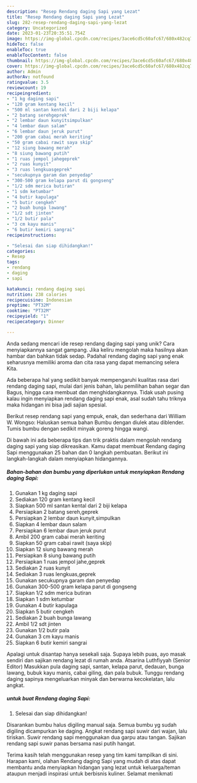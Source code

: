 ```yaml
---
description: "Resep Rendang daging Sapi yang Lezat"
title: "Resep Rendang daging Sapi yang Lezat"
slug: 282-resep-rendang-daging-sapi-yang-lezat
category: Uncategorized
date: 2023-01-23T20:35:51.754Z
image: https://img-global.cpcdn.com/recipes/3ace6cd5c60afc67/680x482cq70/rendang-daging-sapi-foto-resep-utama.jpg
hideToc: false
enableToc: true
enableTocContent: false
thumbnail: https://img-global.cpcdn.com/recipes/3ace6cd5c60afc67/680x482cq70/rendang-daging-sapi-foto-resep-utama.jpg
cover: https://img-global.cpcdn.com/recipes/3ace6cd5c60afc67/680x482cq70/rendang-daging-sapi-foto-resep-utama.jpg
author: Admin
authorAv: notfound
ratingvalue: 3.5
reviewcount: 19
recipeingredient:
- "1 kg daging sapi"
- "120 gram kentang kecil"
- "500 ml santan kental dari 2 biji kelapa"
- "2 batang serehgeprek"
- "2 lembar daun kunyitsimpulkan"
- "4 lembar daun salam"
- "6 lembar daun jeruk purut"
- "200 gram cabai merah keriting"
- "50 gram cabai rawit saya skip"
- "12 siung bawang merah"
- "8 siung bawang putih"
- "1 ruas jempol jahegeprek"
- "2 ruas kunyit"
- "3 ruas lengkuasgeprek"
- "secukupnya garam dan penyedap"
- "300-500 gram kelapa parut di gongseng"
- "1/2 sdm merica butiran"
- "1 sdm ketumbar"
- "4 butir kapulaga"
- "5 butir cengkeh"
- "2 buah bunga lawang"
- "1/2 sdt jinten"
- "1/2 butir pala"
- "3 cm kayu manis"
- "6 butir kemiri sangrai"
recipeinstructions:

- "Selesai dan siap dihidangkan!"
categories:
- Resep
tags:
- rendang
- daging
- sapi

katakunci: rendang daging sapi 
nutrition: 238 calories
recipecuisine: Indonesian
preptime: "PT32M"
cooktime: "PT32M"
recipeyield: "1"
recipecategory: Dinner

---
```





Anda sedang mencari ide resep rendang daging sapi yang unik? Cara menyiapkannya sangat gampang. Jika keliru mengolah maka hasilnya akan hambar dan bahkan tidak sedap. Padahal rendang daging sapi yang enak seharusnya memiliki aroma dan cita rasa yang dapat memancing selera Kita.





Ada beberapa hal yang sedikit banyak mempengaruhi kualitas rasa dari rendang daging sapi, mulai dari jenis bahan, lalu pemilihan bahan segar dan Bagus, hingga cara membuat dan menghidangkannya. Tidak usah pusing kalau ingin menyiapkan rendang daging sapi enak,      asal sudah tahu triknya maka hidangan ini bisa jadi sajian spesial.














Berikut resep rendang sapi yang empuk, enak, dan sederhana dari William W. Wongso: Haluskan semua bahan Bumbu dengan diulek atau diblender. Tumis bumbu dengan sedikit minyak goreng hingga wangi.






Di bawah ini ada beberapa tips dan trik praktis dalam mengolah rendang daging sapi yang siap dikreasikan. Kamu dapat membuat Rendang daging Sapi menggunakan 25 bahan dan 0 langkah pembuatan. Berikut ini langkah-langkah dalam menyiapkan hidangannya.

<!--inarticleads1-->

##### Bahan-bahan dan bumbu yang diperlukan untuk menyiapkan Rendang daging Sapi:

1. Gunakan 1 kg daging sapi
1. Sediakan 120 gram kentang kecil
1. Siapkan 500 ml santan kental dari 2 biji kelapa
1. Persiapkan 2 batang sereh,geprek
1. Persiapkan 2 lembar daun kunyit,simpulkan
1. Siapkan 4 lembar daun salam
1. Persiapkan 6 lembar daun jeruk purut
1. Ambil 200 gram cabai merah keriting
1. Siapkan 50 gram cabai rawit (saya skip)
1. Siapkan 12 siung bawang merah
1. Persiapkan 8 siung bawang putih
1. Persiapkan 1 ruas jempol jahe,geprek
1. Sediakan 2 ruas kunyit
1. Sediakan 3 ruas lengkuas,geprek
1. Gunakan secukupnya garam dan penyedap
1. Gunakan 300-500 gram kelapa parut di gongseng
1. Siapkan 1/2 sdm merica butiran
1. Siapkan 1 sdm ketumbar
1. Gunakan 4 butir kapulaga
1. Siapkan 5 butir cengkeh
1. Sediakan 2 buah bunga lawang
1. Ambil 1/2 sdt jinten
1. Gunakan 1/2 butir pala
1. Gunakan 3 cm kayu manis
1. Siapkan 6 butir kemiri sangrai


Apalagi untuk disantap hanya sesekali saja. Supaya lebih puas, ayo masak sendiri dan sajikan rendang lezat di rumah anda. Atsarina Luthfiyyah (Senior Editor) Masukkan pula daging sapi, santan, kelapa parut, dedauan, bunga lawang, bubuk kayu manis, cabai giling, dan pala bubuk. Tunggu rendang daging sapinya mengeluarkan minyak dan berwarna kecokelatan, lalu angkat. 

<!--inarticleads2-->

#####  untuk buat Rendang daging Sapi:


1. Selesai dan siap dihidangkan!

Disarankan bumbu halus digiling manual saja. Semua bumbu yg sudah digiling dicampurkan ke daging. Angkat rendang sapi suwir dari wajan, lalu tiriskan. Suwir rendang sapi menggunakan dua garpu atau tangan. Sajikan rendang sapi suwir panas bersama nasi putih hangat. 

Terima kasih telah menggunakan resep yang tim kami tampilkan di sini. Harapan kami, olahan Rendang daging Sapi yang mudah di atas dapat membantu anda menyiapkan hidangan yang lezat untuk keluarga/teman ataupun menjadi inspirasi untuk berbisnis kuliner. Selamat menikmati
